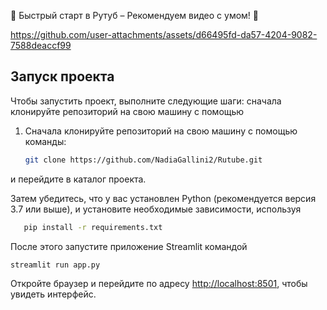 🌟 Быстрый старт в Рутуб – Рекомендуем видео с умом! 🚀

https://github.com/user-attachments/assets/d66495fd-da57-4204-9082-7588deaccf99

## Запуск проекта

Чтобы запустить проект, выполните следующие шаги: сначала клонируйте репозиторий на свою машину с помощью
1. Сначала клонируйте репозиторий на свою машину с помощью команды:
   ```bash
   git clone https://github.com/NadiaGallini2/Rutube.git

и перейдите в каталог проекта. 

Затем убедитесь, что у вас установлен Python (рекомендуется версия 3.7 или выше), и установите необходимые зависимости, используя 
   ```bash
      pip install -r requirements.txt
   ```


После этого запустите приложение Streamlit командой 
   ```bash
   streamlit run app.py
   ```

Откройте браузер и перейдите по адресу [http://localhost:8501](http://localhost:8501), чтобы увидеть интерфейс.

